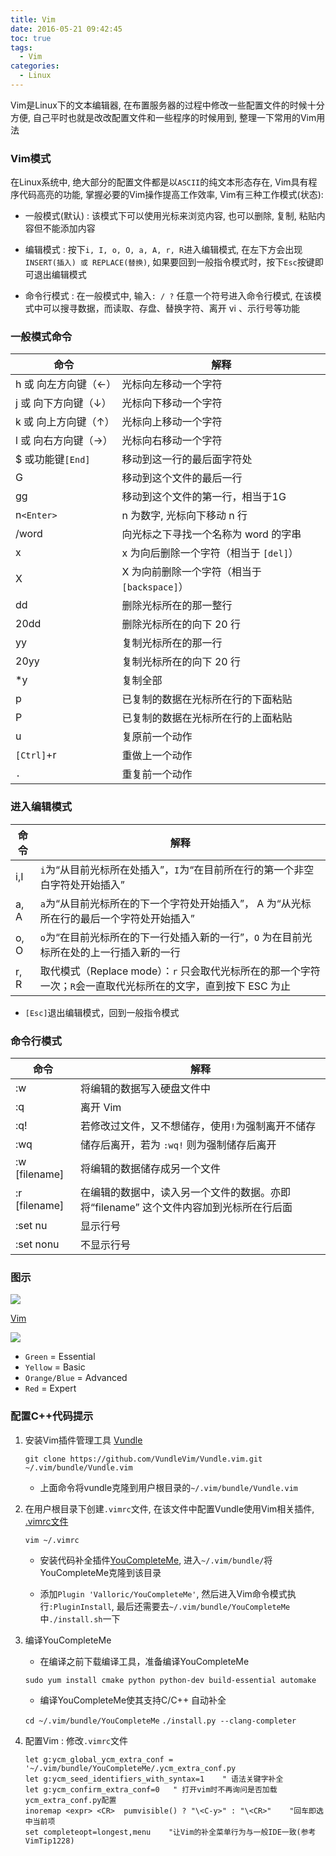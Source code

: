 ```yaml
---
title: Vim
date: 2016-05-21 09:42:45
toc: true
tags:
  - Vim
categories:
  - Linux
---
```

Vim是Linux下的文本编辑器, 在布置服务器的过程中修改一些配置文件的时候十分方便, 自己平时也就是改改配置文件和一些程序的时候用到, 整理一下常用的Vim用法
<!--more-->

### **Vim模式**

在Linux系统中, 绝大部分的配置文件都是以` ASCII `的纯文本形态存在, Vim具有程序代码高亮的功能, 掌握必要的Vim操作提高工作效率, Vim有三种工作模式(状态):

- 一般模式(默认) : 该模式下可以使用光标来浏览内容, 也可以删除, 复制, 粘贴内容但不能添加内容

- 编辑模式 : 按下`i, I, o, O, a, A, r, R`进入编辑模式, 在左下方会出现`INSERT(插入) 或 REPLACE(替换)`, 如果要回到一般指令模式时，按下`Esc`按键即可退出编辑模式

- 命令行模式 : 在一般模式中, 输入`: / ?` 任意一个符号进入命令行模式, 在该模式中可以搜寻数据，而读取、存盘、替换字符、离开 vi 、示行号等功能

### **一般模式命令**

|    命令    |    解释    |
|---------------- | ---------------|
|h 或 向左方向键（←）| 光标向左移动一个字符|
|j 或 向下方向键（↓）| 光标向下移动一个字符|
|k 或 向上方向键（↑）| 光标向上移动一个字符|
|l 或 向右方向键（→）| 光标向右移动一个字符|
|$ 或功能键`[End]` |移动到这一行的最后面字符处|
|G              |移动到这个文件的最后一行 |
|gg       |移动到这个文件的第一行，相当于1G| 
|n`<Enter>` | n 为数字, 光标向下移动 n 行|
|/word |向光标之下寻找一个名称为 word 的字串|
|x |x 为向后删除一个字符（相当于 `[del]`）|
|X  |X 为向前删除一个字符（相当于 `[backspace]`）| 
|dd| 删除光标所在的那一整行|
|20dd| 删除光标所在的向下 20 行|
|yy |复制光标所在的那一行|
|20yy |复制光标所在的向下 20 行|
|*y | 复制全部 |
|p|已复制的数据在光标所在行的下面粘贴|
|P| 已复制的数据在光标所在行的上面粘贴|
|u |复原前一个动作 |
|`[Ctrl]`+r |重做上一个动作|
|`.`|重复前一个动作|

### **进入编辑模式**

|    命令    |    解释    |
|---------------- | ---------------|
|i,I |`i`为“从目前光标所在处插入”，`I`为“在目前所在行的第一个非空白字符处开始插入”|
|a, A|`a`为“从目前光标所在的下一个字符处开始插入”， A 为“从光标所在行的最后一个字符处开始插入”|
|o, O|`o`为“在目前光标所在的下一行处插入新的一行”，`O` 为在目前光标所在处的上一行插入新的一行|
|r, R|取代模式（Replace mode）：`r` 只会取代光标所在的那一个字符一次；`R`会一直取代光标所在的文字，直到按下 ESC 为止|

- `[Esc]`退出编辑模式，回到一般指令模式

### **命令行模式**
|    命令    |    解释    |
|---------------- | ---------------|
|:w |将编辑的数据写入硬盘文件中|
|:q |离开 Vim|
|:q!|若修改过文件，又不想储存，使用` ! `为强制离开不储存|
|:wq |储存后离开，若为 `:wq!` 则为强制储存后离开|
|:w [filename]| 将编辑的数据储存成另一个文件|
| :r [filename]|在编辑的数据中，读入另一个文件的数据。亦即将“filename” 这个文件内容加到光标所在行后面|
|:set nu|显示行号|
| :set nonu |不显示行号|

### **图示**
                                                                          
![](/img/Vim/vim1.png)

[Vim](http://michael.peopleofhonoronly.com/vim/)

![](/img/Vim/vim.png)

   - `Green`  = Essential
   - `Yellow`   = Basic
   - `Orange/Blue` = Advanced
   - `Red`   = Expert
   
### **配置C++代码提示**

1. 安装Vim插件管理工具 [Vundle](https://github.com/VundleVim/Vundle.vim#about)

   `git clone https://github.com/VundleVim/Vundle.vim.git ~/.vim/bundle/Vundle.vim`
   
   - 上面命令将vundle克隆到用户根目录的`~/.vim/bundle/Vundle.vim`

2. 在用户根目录下创建`.vimrc`文件, 在该文件中配置Vundle使用Vim相关插件, [.vimrc文件](https://github.com/VundleVim/Vundle.vim#quick-start)

   `vim ~/.vimrc`
   
   - 安装代码补全插件[YouCompleteMe](https://github.com/Valloric/YouCompleteMe), 进入`~/.vim/bundle/`将YouCompleteMe克隆到该目录
   
   - 添加`Plugin 'Valloric/YouCompleteMe'`, 然后进入Vim命令模式执行`:PluginInstall`, 最后还需要去`~/.vim/bundle/YouCompleteMe`中`./install.sh`一下
   
3. 编译YouCompleteMe

   - 在编译之前下载编译工具，准备编译YouCompleteMe
   
   `sudo yum install cmake python python-dev build-essential automake`
   
   - 编译YouCompleteMe使其支持C/C++ 自动补全
   
   `cd ~/.vim/bundle/YouCompleteMe`
   `./install.py --clang-completer`
   
4. 配置Vim : 修改`.vimrc`文件

   ```
   let g:ycm_global_ycm_extra_conf = '~/.vim/bundle/YouCompleteMe/.ycm_extra_conf.py  
   let g:ycm_seed_identifiers_with_syntax=1    " 语法关键字补全  
   let g:ycm_confirm_extra_conf=0   " 打开vim时不再询问是否加载ycm_extra_conf.py配置  
   inoremap <expr> <CR>  pumvisible() ? "\<C-y>" : "\<CR>"    "回车即选中当前项  
   set completeopt=longest,menu    "让Vim的补全菜单行为与一般IDE一致(参考VimTip1228)  
   ```

   
   

   



